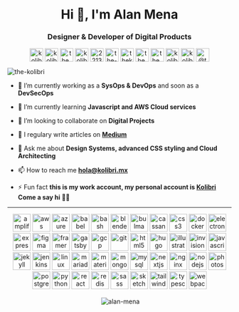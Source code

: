 <h1 align="center">Hi 👋, I'm Alan Mena</h1>
<h3 align="center">Designer & Developer of Digital Products</h3>

<p align="center">
<a href="https://codepen.io/kolibri" target="blank"><img align="center" src="https://cdn.jsdelivr.net/npm/simple-icons@3.0.1/icons/codepen.svg" alt="kolibri" height="30" width="30" /></a>
<a href="https://dev.to/kolibri" target="blank"><img align="center" src="https://cdn.jsdelivr.net/npm/simple-icons@3.0.1/icons/dev-dot-to.svg" alt="kolibri" height="30" width="30" /></a>
<a href="https://twitter.com/the_kolibri" target="blank"><img align="center" src="https://cdn.jsdelivr.net/npm/simple-icons@3.0.1/icons/twitter.svg" alt="the_kolibri" height="30" width="30" /></a>
<a href="https://linkedin.com/in/kolibri" target="blank"><img align="center" src="https://cdn.jsdelivr.net/npm/simple-icons@3.0.1/icons/linkedin.svg" alt="kolibri" height="30" width="30" /></a>
<a href="https://stackoverflow.com/users/2213453" target="blank"><img align="center" src="https://cdn.jsdelivr.net/npm/simple-icons@3.0.1/icons/stackoverflow.svg" alt="2213453" height="30" width="30" /></a>
<a href="https://codesandbox.com/the-kolibri" target="blank"><img align="center" src="https://cdn.jsdelivr.net/npm/simple-icons@3.0.1/icons/codesandbox.svg" alt="the-kolibri" height="30" width="30" /></a>
<a href="https://kaggle.com/thekolibri" target="blank"><img align="center" src="https://cdn.jsdelivr.net/npm/simple-icons@3.0.1/icons/kaggle.svg" alt="thekolibri" height="30" width="30" /></a>
<a href="https://fb.com/the.kolibri" target="blank"><img align="center" src="https://cdn.jsdelivr.net/npm/simple-icons@3.0.1/icons/facebook.svg" alt="the.kolibri" height="30" width="30" /></a>
<a href="https://instagram.com/the_kolibri" target="blank"><img align="center" src="https://cdn.jsdelivr.net/npm/simple-icons@3.0.1/icons/instagram.svg" alt="the_kolibri" height="30" width="30" /></a>
<a href="https://dribbble.com/kolibri" target="blank"><img align="center" src="https://cdn.jsdelivr.net/npm/simple-icons@3.0.1/icons/dribbble.svg" alt="kolibri" height="30" width="30" /></a>
<a href="https://www.behance.net/kolibri" target="blank"><img align="center" src="https://cdn.jsdelivr.net/npm/simple-icons@3.0.1/icons/behance.svg" alt="kolibri" height="30" width="30" /></a>
<a href="https://medium.com/@the_kolibri" target="blank"><img align="center" src="https://cdn.jsdelivr.net/npm/simple-icons@3.0.1/icons/medium.svg" alt="@the_kolibri" height="30" width="30" /></a>
</p>

<p align="left"> <img src="https://komarev.com/ghpvc/?username=the-kolibri" alt="the-kolibri" /> </p>

- 🔭 I’m currently working as a **SysOps & DevOps** and soon as a **DevSecOps**

- 🌱 I’m currently learning **Javascript and AWS Cloud services**

- 👯 I’m looking to collaborate on **Digital Projects**

- 📝 I regulary write articles on **[Medium](https://medium.com/@the_kolibri)**

- 💬 Ask me about **Design Systems, advanced CSS styling and Cloud Architecting**

- 📫 How to reach me **hola@kolibri.mx**

- ⚡ Fun fact **this is my work account, my personal account is [Kolibri](https://github.com/the-kolibri) Come a say hi 🖖🏻**

---

<p align="center"><img src="https://docs.amplify.aws/assets/logo-dark.svg" alt="amplify" width="40" height="40"/> <img src="https://devicons.github.io/devicon/devicon.git/icons/amazonwebservices/amazonwebservices-original-wordmark.svg" alt="aws" width="40" height="40"/> <img src="https://www.vectorlogo.zone/logos/microsoft_azure/microsoft_azure-icon.svg" alt="azure" width="40" height="40"/> <img src="https://www.vectorlogo.zone/logos/babeljs/babeljs-icon.svg" alt="babel" width="40" height="40"/> <img src="https://www.vectorlogo.zone/logos/gnu_bash/gnu_bash-icon.svg" alt="bash" width="40" height="40"/> <img src="https://download.blender.org/branding/community/blender_community_badge_white.svg" alt="blender" width="40" height="40"/> <img src="https://raw.githubusercontent.com/gilbarbara/logos/804dc257b59e144eaca5bc6ffd16949752c6f789/logos/bulma.svg" alt="bulma" width="40" height="40"/> <img src="https://www.vectorlogo.zone/logos/apache_cassandra/apache_cassandra-icon.svg" alt="cassandra" width="40" height="40"/> <img src="https://devicons.github.io/devicon/devicon.git/icons/css3/css3-original-wordmark.svg" alt="css3" width="40" height="40"/> <img src="https://devicons.github.io/devicon/devicon.git/icons/docker/docker-original-wordmark.svg" alt="docker" width="40" height="40"/> <img src="https://devicons.github.io/devicon/devicon.git/icons/electron/electron-original.svg" alt="electron" width="40" height="40"/> <img src="https://devicons.github.io/devicon/devicon.git/icons/express/express-original-wordmark.svg" alt="express" width="40" height="40"/> <img src="https://www.vectorlogo.zone/logos/figma/figma-icon.svg" alt="figma" width="40" height="40"/> <img src="https://www.vectorlogo.zone/logos/framer/framer-icon.svg" alt="framer" width="40" height="40"/> <img src="https://www.vectorlogo.zone/logos/gatsbyjs/gatsbyjs-icon.svg" alt="gatsby" width="40" height="40"/> <img src="https://www.vectorlogo.zone/logos/google_cloud/google_cloud-icon.svg" alt="gcp" width="40" height="40"/> <img src="https://www.vectorlogo.zone/logos/git-scm/git-scm-icon.svg" alt="git" width="40" height="40"/> <img src="https://devicons.github.io/devicon/devicon.git/icons/html5/html5-original-wordmark.svg" alt="html5" width="40" height="40"/> <img src="https://api.iconify.design/logos-hugo.svg" alt="hugo" width="40" height="40"/> <img src="https://www.vectorlogo.zone/logos/adobe_illustrator/adobe_illustrator-icon.svg" alt="illustrator" width="40" height="40"/> <img src="https://www.vectorlogo.zone/logos/invisionapp/invisionapp-icon.svg" alt="invision" width="40" height="40"/> <img src="https://devicons.github.io/devicon/devicon.git/icons/javascript/javascript-original.svg" alt="javascript" width="40" height="40"/> <img src="https://www.vectorlogo.zone/logos/jekyllrb/jekyllrb-icon.svg" alt="jekyll" width="40" height="40"/> <img src="https://www.vectorlogo.zone/logos/jenkins/jenkins-icon.svg" alt="jenkins" width="40" height="40"/> <img src="https://devicons.github.io/devicon/devicon.git/icons/linux/linux-original.svg" alt="linux" width="40" height="40"/> <img src="https://www.vectorlogo.zone/logos/mariadb/mariadb-icon.svg" alt="mariadb" width="40" height="40"/> <img src="https://raw.githubusercontent.com/prplx/svg-logos/5585531d45d294869c4eaab4d7cf2e9c167710a9/svg/materialize.svg" alt="materialize" width="40" height="40"/> <img src="https://devicons.github.io/devicon/devicon.git/icons/mongodb/mongodb-original-wordmark.svg" alt="mongodb" width="40" height="40"/> <img src="https://devicons.github.io/devicon/devicon.git/icons/mysql/mysql-original-wordmark.svg" alt="mysql" width="40" height="40"/> <img src="https://cdn.worldvectorlogo.com/logos/nextjs-3.svg" alt="nextjs" width="40" height="40"/> <img src="https://devicons.github.io/devicon/devicon.git/icons/nginx/nginx-original.svg" alt="nginx" width="40" height="40"/> <img src="https://devicons.github.io/devicon/devicon.git/icons/nodejs/nodejs-original-wordmark.svg" alt="nodejs" width="40" height="40"/> <img src="https://devicons.github.io/devicon/devicon.git/icons/photoshop/photoshop-plain.svg" alt="photoshop" width="40" height="40"/> <img src="https://devicons.github.io/devicon/devicon.git/icons/postgresql/postgresql-original-wordmark.svg" alt="postgresql" width="40" height="40"/> <img src="https://devicons.github.io/devicon/devicon.git/icons/python/python-original.svg" alt="python" width="40" height="40"/> <img src="https://devicons.github.io/devicon/devicon.git/icons/react/react-original-wordmark.svg" alt="react" width="40" height="40"/> <img src="https://devicons.github.io/devicon/devicon.git/icons/redis/redis-original-wordmark.svg" alt="redis" width="40" height="40"/> <img src="https://devicons.github.io/devicon/devicon.git/icons/sass/sass-original.svg" alt="sass" width="40" height="40"/> <img src="https://www.vectorlogo.zone/logos/sketchapp/sketchapp-icon.svg" alt="sketch" width="40" height="40"/> <img src="https://www.vectorlogo.zone/logos/tailwindcss/tailwindcss-icon.svg" alt="tailwind" width="40" height="40"/> <img src="https://devicons.github.io/devicon/devicon.git/icons/typescript/typescript-original.svg" alt="typescript" width="40" height="40"/> <img src="https://devicons.github.io/devicon/devicon.git/icons/webpack/webpack-original.svg" alt="webpack" width="40" height="40"/></p>

<p align="center">&nbsp;<img align="center" src="https://github-readme-stats.vercel.app/api?hide&username=alan-mena&count_private=true&show_icons=false&hide_title=true&include_all_commits=true" alt="alan-mena" /></p>
